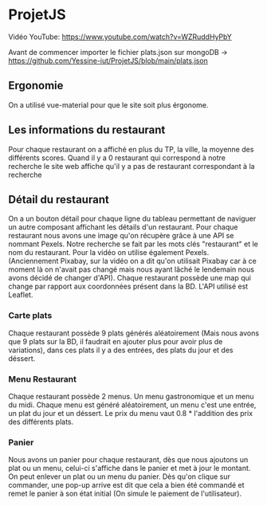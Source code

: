 # ProjetJS

Vidéo YouTube: https://www.youtube.com/watch?v=WZRuddHyPbY

Avant de commencer importer le fichier plats.json sur mongoDB -> https://github.com/Yessine-iut/ProjetJS/blob/main/plats.json 

## Ergonomie

On a utilisé vue-material pour que le site soit plus érgonome.

## Les informations du restaurant

Pour chaque restaurant on a affiché en plus du TP, la ville, la moyenne des différents scores.
Quand il y a 0 restaurant qui correspond à notre recherche le site web affiche qu'il y a pas de restaurant correspondant à la recherche

## Détail du restaurant

On a un bouton détail pour chaque ligne du tableau permettant de naviguer un autre composant affichant les détails d'un restaurant.
Pour chaque restaurant nous avons une image qu'on récupère grâce à une API se nommant Pexels. Notre recherche se fait par les mots clés "restaurant" et le nom du restaurant. Pour la vidéo on utilise également Pexels. (Anciennement Pixabay, sur la vidéo on a dit qu'on utilisait Pixabay car à ce moment là on n'avait pas changé mais nous ayant lâché le lendemain nous avons décidé de changer d'API).
Chaque restaurant possède une map qui change par rapport aux coordonnées présent dans la BD. L'API utilisé est Leaflet.

  ### Carte plats
  Chaque restaurant possède 9 plats générés aléatoirement (Mais nous avons que 9 plats sur la BD, il faudrait en ajouter plus pour avoir plus de variations), dans ces   plats il y a des entrées, des plats du jour et des déssert.
   
  ### Menu Restaurant
  Chaque restaurant possède 2 menus. Un menu gastronomique et un menu du midi. Chaque menu est généré aléatoirement, un menu c'est une entrée, un plat du jour et un     déssert. Le prix du menu vaut 0.8 * l'addition des prix des différents plats.
  
  ### Panier
  
  Nous avons un panier pour chaque restaurant, dès que nous ajoutons un plat ou un menu, celui-ci s'affiche dans le panier et met à jour le montant.
  On peut enlever un plat ou un menu du panier. Dès qu'on clique sur commander, une pop-up arrive est dit que cela a bien été commandé et remet le panier à son état     initial (On simule le paiement de l'utilisateur).
  





